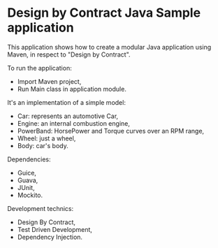 Design by Contract Java Sample application
==================

This application shows how to create a modular Java application using Maven, in respect to "Design by Contract".

To run the application:
- Import Maven project,
- Run Main class in application module.

It's an implementation of a simple model:
- Car: represents an automotive Car,
- Engine: an internal combustion engine,
- PowerBand: HorsePower and Torque curves over an RPM range,
- Wheel: just a wheel,
- Body: car's body.

Dependencies:
- Guice,
- Guava,
- JUnit,
- Mockito.

Development technics:
- Design By Contract,
- Test Driven Development,
- Dependency Injection.

